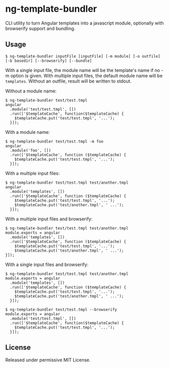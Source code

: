 ng-template-bundler
==========

CLI utility to turn Angular templates into a javascript module, optionally with
browserify support and bundling.

Usage
-----
```
$ ng-template-bundler inputFile [inputFile] [-m module] [-o outfile] [-b basedir] [--browserify] [--bundle]
```
With a single input file, the module name will be the template's name if no -m option is given.
With multiple input files, the default module name will be `templates`.
Without an outfile, result will be written to stdout.


Without a module name:

```
$ ng-template-bundler test/test.tmpl
angular
  .module('test/test.tmpl', [])
  .run(['$templateCache', function($templateCache) {
    $templateCache.put('test/test.tmpl', '...');
  }]);
```

With a module name:

```
$ ng-template-bundler test/test.tmpl -m foo
angular
  .module('foo', [])
  .run(['$templateCache', function ($templateCache) {
    $templateCache.put('test/test.tmpl', '...');
  }]);
```

With a multiple input files:

```
$ ng-template-bundler test/test.tmpl test/another.tmpl
angular
  .module('templates', [])
  .run(['$templateCache', function ($templateCache) {
    $templateCache.put('test/test.tmpl', '...');
    $templateCache.put('test/another.tmpl', ' ...');
  }]);
```

With a multiple input files and browserify:

```
$ ng-template-bundler test/test.tmpl test/another.tmpl
module.exports = angular
  .module('templates', [])
  .run(['$templateCache', function ($templateCache) {
    $templateCache.put('test/test.tmpl', '...');
    $templateCache.put('test/another.tmpl', ' ...');
}]);
```

With a single input files and browserify:

```
$ ng-template-bundler test/test.tmpl test/another.tmpl
module.exports = angular
  .module('templates', [])
  .run(['$templateCache', function ($templateCache) {
    $templateCache.put('test/test.tmpl', '...');
    $templateCache.put('test/another.tmpl', ' ...');
  }]);
```

```
$ ng-template-bundler test/test.tmpl --browserify
module.exports = angular
  .module('test/test.tmpl', [])
  .run(['$templateCache', function($templateCache) {
    $templateCache.put('test/test.tmpl', '...');
  }]);
```

License
-------
Released under permissive MIT License.
